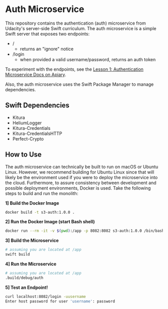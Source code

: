 # Auth Microservice

This repository contains the authentication (auth) microservice from Udacity's server-side Swift curriculum. The auth microservice is a simple Swift server that exposes two endpoints:

- /
  - returns an "ignore" notice
- /login
  - when provided a valid username/password, returns an auth token

To experiment with the endpoints, see the [Lesson 1: Authentication Microservice Docs on Apiary](http://docs.l1auth.apiary.io/#).

Also, the auth microservice uses the Swift Package Manager to manage dependencies.

## Swift Dependencies

- Kitura
- HeliumLogger
- Kitura-Credentials
- Kitura-CredentialsHTTP
- Perfect-Crypto

## How to Use

The auth microservice can technically be built to run on macOS or Ubuntu Linux. However, we recommend building for Ubuntu Linux since that will likely be the environment used if you were to deploy the microservice into the cloud. Furthermore, to assure consistency between development and possible deployment environments, Docker is used. Take the following steps to build and run the monolith:

**1] Build the Docker Image**

```bash
docker build -t s3-auth:1.0.0 .
```

**2] Run the Docker Image (start Bash shell)**

```bash
docker run --rm -it -v $(pwd):/app -p 8082:8082 s3-auth:1.0.0 /bin/bash
```

**3] Build the Microservice**

```bash
# assuming you are located at /app
swift build
```

**4] Run the Microservice**

```bash
# assuming you are located at /app
.build/debug/auth
```

**5] Test an Endpoint!**

```bash
curl localhost:8082/login -uusername
Enter host password for user 'username': password
```
